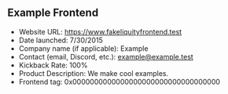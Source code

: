## Example Frontend
- Website URL: https://www.fakeliquityfrontend.test
- Date launched: 7/30/2015
- Company name (if applicable): Example 
- Contact (email, Discord, etc.): example@example.test
- Kickback Rate: 100%
- Product Description: We make cool examples.
- Frontend tag: 0x0000000000000000000000000000000000
